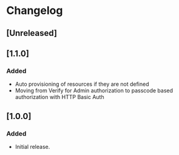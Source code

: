 # Changelog

## [Unreleased]

## [1.1.0]
### Added
- Auto provisioning of resources if they are not defined
- Moving from Verify for Admin authorization to passcode based authorization with HTTP Basic Auth

## [1.0.0]
### Added
- Initial release.

